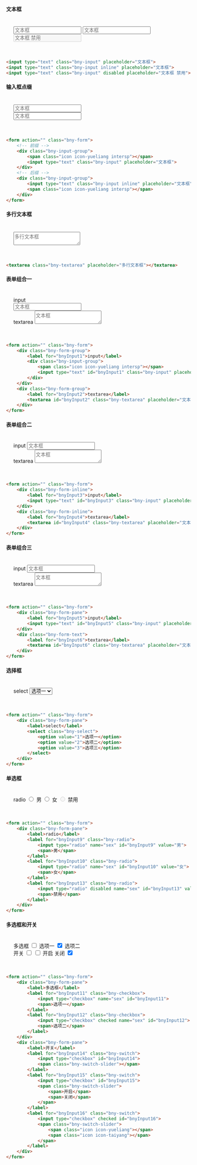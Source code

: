 #### 文本框

<div style="width: 400px;padding: 20px;max-width: 100%;">
    <form action="" class="bny-form">
        <input type="text" class="bny-input" placeholder="文本框">
        <input type="text" class="bny-input inline" placeholder="文本框">
        <input type="text" class="bny-input" disabled placeholder="文本框 禁用">
    </form>
</div>

```html
<input type="text" class="bny-input" placeholder="文本框">
<input type="text" class="bny-input inline" placeholder="文本框">
<input type="text" class="bny-input" disabled placeholder="文本框 禁用">
```

#### 输入框点缀

<div style="width: 400px;padding: 20px;max-width: 100%;">
    <form action="" class="bny-form">
        <div class="bny-input-group">
            <span class="icon icon-yueliang intersp"></span>
            <input type="text" class="bny-input" placeholder="文本框">
        </div>
        <div class="bny-input-group">
            <input type="text" class="bny-input inline" placeholder="文本框">
            <span class="icon icon-yueliang intersp"></span>
        </div>
    </form>
</div>

```html
<form action="" class="bny-form">
    <!-- 前缀 -->
    <div class="bny-input-group">
        <span class="icon icon-yueliang intersp"></span>
        <input type="text" class="bny-input" placeholder="文本框">
    </div>
    <!-- 后缀 -->
    <div class="bny-input-group">
        <input type="text" class="bny-input inline" placeholder="文本框">
        <span class="icon icon-yueliang intersp"></span>
    </div>
</form>
```

#### 多行文本框

<div style="width: 400px;padding: 20px;max-width: 100%;">
    <form action="" class="bny-form">
        <textarea class="bny-textarea" placeholder="多行文本框"></textarea>
    </form>
</div>

```html
<textarea class="bny-textarea" placeholder="多行文本框"></textarea>
```

#### 表单组合一

<div style="width: 400px;padding: 20px;max-width: 100%;">
    <form action="" class="bny-form">
        <div class="bny-form-group">
            <label for="bnyInput1">input</label>
            <div class="bny-input-group">
                <span class="icon icon-yueliang intersp"></span>
                <input type="text" id="bnyInput1" class="bny-input" placeholder="文本框">
            </div>
        </div>
        <div class="bny-form-group">
            <label for="bnyInput2">textarea</label>
            <textarea id="bnyInput2" class="bny-textarea" placeholder="文本框"></textarea>
        </div>
    </form>
</div>

```html
<form action="" class="bny-form">
    <div class="bny-form-group">
        <label for="bnyInput1">input</label>
        <div class="bny-input-group">
            <span class="icon icon-yueliang intersp"></span>
            <input type="text" id="bnyInput1" class="bny-input" placeholder="文本框">
        </div>
    </div>
    <div class="bny-form-group">
        <label for="bnyInput2">textarea</label>
        <textarea id="bnyInput2" class="bny-textarea" placeholder="文本框"></textarea>
    </div>
</form>
```

#### 表单组合二

<div style="width: 400px;padding: 20px;max-width: 100%;">
    <form action="" class="bny-form">
        <div class="bny-form-inline">
            <label for="bnyInput3">input</label>
            <input type="text" id="bnyInput3" class="bny-input" placeholder="文本框">
        </div>
        <div class="bny-form-inline">
            <label for="bnyInput4">textarea</label>
            <textarea id="bnyInput4" class="bny-textarea" placeholder="文本框"></textarea>
        </div>
    </form>
</div>

```html
<form action="" class="bny-form">
    <div class="bny-form-inline">
        <label for="bnyInput3">input</label>
        <input type="text" id="bnyInput3" class="bny-input" placeholder="文本框">
    </div>
    <div class="bny-form-inline">
        <label for="bnyInput4">textarea</label>
        <textarea id="bnyInput4" class="bny-textarea" placeholder="文本框"></textarea>
    </div>
</form>
```

#### 表单组合三

<div style="width: 400px;padding: 20px;max-width: 100%;">
    <form action="" class="bny-form">
        <div class="bny-form-pane">
            <label for="bnyInput5">input</label>
            <input type="text" id="bnyInput5" class="bny-input" placeholder="文本框">
        </div>
        <div class="bny-form-text">
            <label for="bnyInput6">textarea</label>
            <textarea id="bnyInput6" class="bny-textarea" placeholder="文本框"></textarea>
        </div>
    </form>
</div>

```html
<form action="" class="bny-form">
    <div class="bny-form-pane">
        <label for="bnyInput5">input</label>
        <input type="text" id="bnyInput5" class="bny-input" placeholder="文本框">
    </div>
    <div class="bny-form-text">
        <label for="bnyInput6">textarea</label>
        <textarea id="bnyInput6" class="bny-textarea" placeholder="文本框"></textarea>
    </div>
</form>
```

#### 选择框

<div style="width: 400px;padding: 20px;max-width: 100%;">
    <form action="" class="bny-form">
        <div class="bny-form-pane">
            <label>select</label>
            <select class="bny-select">
                <option value="1">选项一</option>
                <option value="2">选项二</option>
                <option value="3">选项三</option>
            </select>
        </div>
    </form>
</div>

```html
<form action="" class="bny-form">
    <div class="bny-form-pane">
        <label>select</label>
        <select class="bny-select">
            <option value="1">选项一</option>
            <option value="2">选项二</option>
            <option value="3">选项三</option>
        </select>
    </div>
</form>
```

#### 单选框

<div style="width: 400px;padding: 20px;max-width: 100%;">
    <form action="" class="bny-form">
        <div class="bny-form-pane">
            <label>radio</label>
            <label for="bnyInput9" class="bny-radio">
                <input type="radio" name="sex" id="bnyInput9" value="男">
                <span>男</span>
            </label>
            <label for="bnyInput10" class="bny-radio">
                <input type="radio" name="sex" id="bnyInput10" value="女">
                <span>女</span>
            </label>
            <label for="bnyInput13" class="bny-radio">
                <input type="radio" disabled name="sex" id="bnyInput13" value="禁用">
                <span>禁用</span>
            </label>
        </div>
    </form>
</div>

```html
<form action="" class="bny-form">
    <div class="bny-form-pane">
        <label>radio</label>
        <label for="bnyInput9" class="bny-radio">
            <input type="radio" name="sex" id="bnyInput9" value="男">
            <span>男</span>
        </label>
        <label for="bnyInput10" class="bny-radio">
            <input type="radio" name="sex" id="bnyInput10" value="女">
            <span>女</span>
        </label>
        <label for="bnyInput13" class="bny-radio">
            <input type="radio" disabled name="sex" id="bnyInput13" value="禁用">
            <span>禁用</span>
        </label>
    </div>
</form>
```

#### 多选框和开关

<div style="width: 400px;padding: 20px;max-width: 100%;">
    <form action="" class="bny-form">
        <div class="bny-form-pane">
            <label>多选框</label>
            <label for="bnyInput11" class="bny-checkbox">
                <input type="checkbox" name="sex" id="bnyInput11">
                <span>选项一</span>
            </label>
            <label for="bnyInput12" class="bny-checkbox">
                <input type="checkbox" checked name="sex" id="bnyInput12">
                <span>选项二</span>
            </label>
        </div>
        <div class="bny-form-pane">
            <label>开关</label>
            <label for="bnyInput14" class="bny-switch">
                <input type="checkbox" id="bnyInput14">
                <span class="bny-switch-slider"></span>
            </label>
            <label for="bnyInput15" class="bny-switch">
                <input type="checkbox" id="bnyInput15">
                <span class="bny-switch-slider">
                    <span>开启</span>
                    <span>关闭</span>
                </span>
            </label>
            <label for="bnyInput16" class="bny-switch">
                <input type="checkbox" checked id="bnyInput16">
                <span class="bny-switch-slider">
                    <span class="icon icon-yueliang"></span>
                    <span class="icon icon-taiyang"></span>
                </span>
            </label>
        </div>
    </form>
</div>

```html
<form action="" class="bny-form">
    <div class="bny-form-pane">
        <label>多选框</label>
        <label for="bnyInput11" class="bny-checkbox">
            <input type="checkbox" name="sex" id="bnyInput11">
            <span>选项一</span>
        </label>
        <label for="bnyInput12" class="bny-checkbox">
            <input type="checkbox" checked name="sex" id="bnyInput12">
            <span>选项二</span>
        </label>
    </div>
    <div class="bny-form-pane">
        <label>开关</label>
        <label for="bnyInput14" class="bny-switch">
            <input type="checkbox" id="bnyInput14">
            <span class="bny-switch-slider"></span>
        </label>
        <label for="bnyInput15" class="bny-switch">
            <input type="checkbox" id="bnyInput15">
            <span class="bny-switch-slider">
                <span>开启</span>
                <span>关闭</span>
            </span>
        </label>
        <label for="bnyInput16" class="bny-switch">
            <input type="checkbox" checked id="bnyInput16">
            <span class="bny-switch-slider">
                <span class="icon icon-yueliang"></span>
                <span class="icon icon-taiyang"></span>
            </span>
        </label>
    </div>
</form>
```